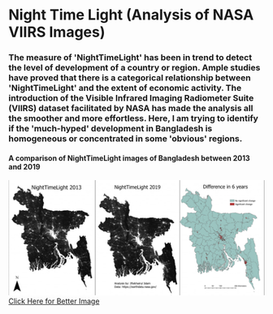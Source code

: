 # Night Time Light (Analysis of NASA VIIRS Images)
### The measure of 'NightTimeLight' has been in trend to detect the level of development of a country or region. Ample studies have proved that there is a categorical relationship between 'NightTimeLight' and the extent of economic activity. The introduction of the Visible Infrared Imaging Radiometer Suite (VIIRS) dataset facilitated by NASA has made the analysis all the smoother and more effortless. Here, I am trying to identify if the 'much-hyped' development in Bangladesh is homogeneous or concentrated in some 'obvious' regions.
#### A comparison of NightTimeLight images of Bangladesh between 2013 and 2019
                  
![NightTimeLight](nightlight.jpg)
[Click Here for Better Image](https://drive.google.com/file/d/1DOU-y-OW_8W3FQd5uzOqNdFLwIDxPD-f/view)
